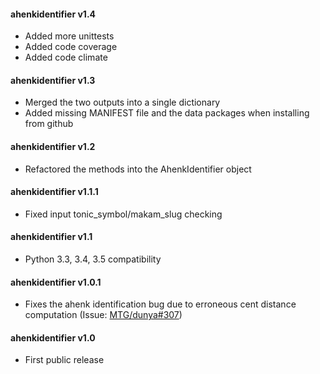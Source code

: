 #### ahenkidentifier v1.4
 - Added more unittests
 - Added code coverage
 - Added code climate

#### ahenkidentifier v1.3
 - Merged the two outputs into a single dictionary
 - Added missing MANIFEST file and the data packages when installing from github

#### ahenkidentifier v1.2
 - Refactored the methods into the AhenkIdentifier object

#### ahenkidentifier v1.1.1
 - Fixed input tonic_symbol/makam_slug checking

#### ahenkidentifier v1.1
 - Python 3.3, 3.4, 3.5 compatibility

#### ahenkidentifier v1.0.1
 - Fixes the ahenk identification bug due to erroneous cent distance computation (Issue: [MTG/dunya#307](https://github.com/MTG/dunya/issues/307))

#### ahenkidentifier v1.0
 - First public release

